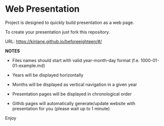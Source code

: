 # Web Presentation

Project is designed to quickly build presentation as a web page.

To create your presentation just fork this repository.

URL: https://kinlane.github.io/beforeeighteen/#/


**NOTES**

- Files names should start with valid  year-month-day format (f.e. 1000-01-01-example.md)

- Years will be displayed horizontally  

- Months will be displayed as vertical navigation in a given year

- Presentation pages will be displayed in chronological order

- Githib pages will automatically generate/update website with presentation for you (please wait up to 1 minute)


Enjoy
